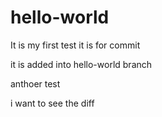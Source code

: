 # hello-world
It is my first test
it is for commit 

it is added into hello-world branch



anthoer test

i want to see the diff
